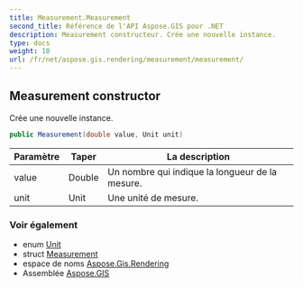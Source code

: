 ```yaml
---
title: Measurement.Measurement
second_title: Référence de l'API Aspose.GIS pour .NET
description: Measurement constructeur. Crée une nouvelle instance.
type: docs
weight: 10
url: /fr/net/aspose.gis.rendering/measurement/measurement/
---
```

## Measurement constructor

Crée une nouvelle instance.

```csharp
public Measurement(double value, Unit unit)
```

| Paramètre | Taper | La description |
| --- | --- | --- |
| value | Double | Un nombre qui indique la longueur de la mesure. |
| unit | Unit | Une unité de mesure. |

### Voir également

* enum [Unit](../../unit/)
* struct [Measurement](../)
* espace de noms [Aspose.Gis.Rendering](../../measurement/)
* Assemblée [Aspose.GIS](../../../)


